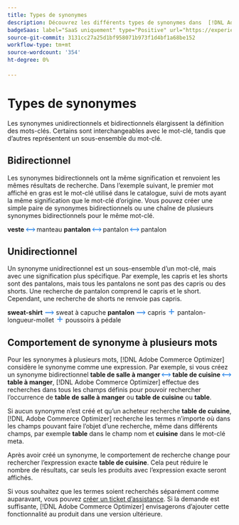 ```yaml
---
title: Types de synonymes
description: Découvrez les différents types de synonymes dans  [!DNL Adobe Commerce Optimizer].
badgeSaas: label="SaaS uniquement" type="Positive" url="https://experienceleague.adobe.com/en/docs/commerce/user-guides/product-solutions" tooltip="S’applique uniquement aux projets Adobe Commerce as a Cloud Service et Adobe Commerce Optimizer (infrastructure SaaS gérée par Adobe)."
source-git-commit: 3131cc27a25d1bf958071b973f1d4bf1a68be152
workflow-type: tm+mt
source-wordcount: '354'
ht-degree: 0%

---
```


# Types de synonymes

Les synonymes unidirectionnels et bidirectionnels élargissent la définition des mots-clés. Certains sont interchangeables avec le mot-clé, tandis que d’autres représentent un sous-ensemble du mot-clé.

## Bidirectionnel

Les synonymes bidirectionnels ont la même signification et renvoient les mêmes résultats de recherche. Dans l’exemple suivant, le premier mot affiché en gras est le mot-clé utilisé dans le catalogue, suivi de mots ayant la même signification que le mot-clé d’origine. Vous pouvez créer une simple paire de synonymes bidirectionnels ou une chaîne de plusieurs synonymes bidirectionnels pour le même mot-clé.

**veste** ![sélecteur bidirectionnel](../../assets/btn-two-way.png) manteau
**pantalon** ![Sélecteur bidirectionnel](../../assets/btn-two-way.png) pantalon ![Sélecteur bidirectionnel](../../assets/btn-two-way.png) pantalon

## Unidirectionnel

Un synonyme unidirectionnel est un sous-ensemble d’un mot-clé, mais avec une signification plus spécifique. Par exemple, les capris et les shorts sont des pantalons, mais tous les pantalons ne sont pas des capris ou des shorts. Une recherche de pantalon comprend le capris et le short. Cependant, une recherche de shorts ne renvoie pas capris.

**sweat-shirt** ![Sélecteur unidirectionnel](../../assets/btn-one-way.png) sweat à capuche
**pantalon** ![Sélecteur unidirectionnel](../../assets/btn-one-way.png) capris ![Sélecteur unidirectionnel multiple](../../assets/btn-multiple-one-way.png) pantalon-longueur-mollet ![Sélecteur unidirectionnel multiple](../../assets/btn-multiple-one-way.png) poussoirs à pédale

## Comportement de synonyme à plusieurs mots

Pour les synonymes à plusieurs mots, [!DNL Adobe Commerce Optimizer] considère le synonyme comme une expression. Par exemple, si vous créez un synonyme bidirectionnel **table de salle à manger** ![sélecteur bidirectionnel](../../assets/btn-two-way.png) **table de cuisine** ![sélecteur bidirectionnel](../../assets/btn-two-way.png) **table à manger**, [!DNL Adobe Commerce Optimizer] effectue des recherches dans tous les champs définis pour pouvoir rechercher l’occurrence de **table de salle à manger** ou **table de cuisine** ou **table**.

Si aucun synonyme n’est créé et qu’un acheteur recherche **table de cuisine**, [!DNL Adobe Commerce Optimizer] recherche les termes n’importe où dans les champs pouvant faire l’objet d’une recherche, même dans différents champs, par exemple **table** dans le champ nom et **cuisine** dans le mot-clé meta.

Après avoir créé un synonyme, le comportement de recherche change pour rechercher l’expression exacte **table de cuisine**. Cela peut réduire le nombre de résultats, car seuls les produits avec l’expression exacte seront affichés.

Si vous souhaitez que les termes soient recherchés séparément comme auparavant, vous pouvez [créer un ticket d’assistance](https://experienceleague.adobe.com/en/docs/commerce-knowledge-base/kb/help-center-guide/magento-help-center-user-guide). Si la demande est suffisante, [!DNL Adobe Commerce Optimizer] envisagerons d’ajouter cette fonctionnalité au produit dans une version ultérieure.
